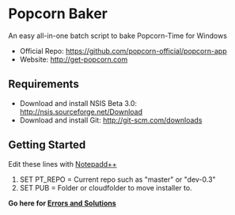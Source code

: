 Popcorn Baker
=============
An easy all-in-one batch script to bake Popcorn-Time for Windows
* Official Repo: https://github.com/popcorn-official/popcorn-app
* Website: http://get-popcorn.com

## Requirements
- Download and install NSIS Beta 3.0: http://nsis.sourceforge.net/Download
- Download and install Git: http://git-scm.com/downloads

## Getting Started
Edit these lines with [Notepadd++](http://notepad-plus-plus.org/)

1. SET PT_REPO = Current repo such as "master" or "dev-0.3"
2. SET PUB = Folder or cloudfolder to move installer to.

**Go here for [Errors and Solutions](https://github.com/r0gger/Popcorn-Baker/wiki)**

